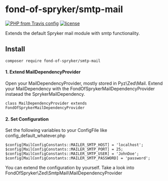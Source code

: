 # fond-of-spryker/smtp-mail
[![PHP from Travis config](https://img.shields.io/travis/php-v/symfony/symfony.svg)](https://php.net/)
[![license](https://img.shields.io/github/license/mashape/apistatus.svg)](https://packagist.org/packages/fond-of-spryker/smtp-mail)

Extends the default Spryker mail module with smtp functionality.

## Install

```
composer require fond-of-spryker/smtp-mail
```

#### 1. Extend MailDependencyProvider

Open your MailDependencyProvider, mostly stored in Pyz\Zed\Mail. 
Extend your MailDependency with the FondOfSprykerMailDependencyProvider 
instaead the SprykerMailDependency.

```
class MailDependencyProvider extends FondOfSprykerMailDependencyProvider
```

#### 2. Set Configuration

Set the following variables to your ConfigFile like config_default_whatever.php

```
$config[MailConfigConstants::MAILER_SMTP_HOST] = 'localhost';
$config[MailConfigConstants::MAILER_SMTP_PORT] = 25;
$config[MailConfigConstants::MAILER_SMTP_USER] = 'JohnDoe';
$config[MailConfigConstants::MAILER_SMTP_PASSWORD] = 'password';
```

You can extend the configuration by yourself. Take a look into FondOfSpryker\Zed\SmtpMail\MailDependencyProvider